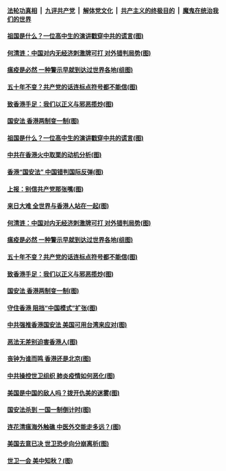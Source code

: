 

####  [法轮功真相](../../../../basic/blob/master/README.md?t=05262301) &nbsp;|&nbsp; [九评共产党](../../../../9ping.md/blob/master/README.md?t=05262301) &nbsp;|&nbsp; [解体党文化](../../../../jtdwh.md/blob/master/README.md?t=05262301)  &nbsp;|&nbsp; [共产主义的终极目的](../../../../gczydzjmd.md/blob/master/README.md?t=05262301) &nbsp;|&nbsp; [魔鬼在统治我们的世界](../../../../mgztzwmdsj.md/blob/master/README.md?t=05262301) 

#### [祖国是什么？一位高中生的演讲戳穿中共的谎言(图)](../pages/p4/934497.md?t=05262301) 

#### [何清涟：中国对内无经济刺激牌可打 对外错判局势(图)](../pages/p4/934440.md?t=05262301) 

#### [瘟疫是必然 一种警示早就到达过世界各地(组图)](../pages/p4/934381.md?t=05262301) 

#### [五十年不变？共产党的话连标点符号都不能信(图)](../pages/p4/934395.md?t=05262301) 

#### [致香港手足：我们以正义与邪恶揽炒(图)](../pages/p4/934342.md?t=05262301) 

#### [国安法 香港两制变一制(图)](../pages/p4/934329.md?t=05262301) 

#### [祖国是什么？一位高中生的演讲戳穿中共的谎言(图)](../pages/p4/934497.md?t=05262301) 

#### [中共在香港火中取栗的动机分析(图)](../pages/p4/934455.md?t=05262301) 

#### [香港“国安法” 中国错判国际反弹(图)](../pages/p4/934453.md?t=05262301) 

#### [上报：别信共产党那张嘴(图)](../pages/p4/934452.md?t=05262301) 

#### [来日大难 全世界与香港人站在一起(图)](../pages/p4/934448.md?t=05262301) 

#### [何清涟：中国对内无经济刺激牌可打 对外错判局势(图)](../pages/p4/934440.md?t=05262301) 

#### [瘟疫是必然 一种警示早就到达过世界各地(组图)](../pages/p4/934381.md?t=05262301) 

#### [五十年不变？共产党的话连标点符号都不能信(图)](../pages/p4/934395.md?t=05262301) 

#### [致香港手足：我们以正义与邪恶揽炒(图)](../pages/p4/934342.md?t=05262301) 

#### [国安法 香港两制变一制(图)](../pages/p4/934329.md?t=05262301) 

#### [守住香港 阻挡“中国模式”扩张(图)](../pages/p4/934341.md?t=05262301) 

#### [中共强推香港国安法 美国可用台湾来应对(图)](../pages/p4/934338.md?t=05262301) 

#### [恶法无差别迫害香港人(图)](../pages/p4/934325.md?t=05262301) 

#### [丧钟为谁而鸣 香港还是北京(图)](../pages/p4/934336.md?t=05262301) 

#### [中共操控世卫组织 肺炎疫情如何恶化(图)](../pages/p4/934268.md?t=05262301) 

#### [美国是中国的敌人吗？拨开仇美的迷雾(图)](../pages/p4/934263.md?t=05262301) 

#### [国安法杀到 一国一制倒计时(图)](../pages/p4/934240.md?t=05262301) 

#### [连花清瘟海外触礁 中医外交能走多远？(图)](../pages/p4/934224.md?t=05262301) 

#### [美国去意已决 世卫恐步向分崩离析(图)](../pages/p4/934239.md?t=05262301) 

#### [世卫一会 美中知秋？(图)](../pages/p4/934181.md?t=05262301) 

